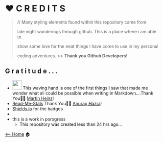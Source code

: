 # ❤️ C R E D I T S

> // Many styling elements found within this repository came from
>
> late night wanderings through github. This is a place where i am able to
>
> show some love for the neat things I have come to use in my personal
>
> coding adventures.  >> **Thank you Github Developers!**

## G r a t i t u d e . . .

+ <img src="https://raw.githubusercontent.com/MartinHeinz/MartinHeinz/master/wave.gif" width="30px"> This waving hand is one of the first things I saw that made me wonder what all  could be possible when writing in Markdown....Thank You🙏🏾 [Martin Heinz](https://github.com/MartinHeinz)!
+ [Read-Me-Stats](https://github.com/anuraghazra/github-readme-stats#github-extra-pins) Thank You🙏🏾 [Anurag Hazra](https://github.com/anuraghazra)!
+ [Shields.io](https://shields.io/) for the badges
+
+ this is a work in porogress
  + This repository was  created less than 24 hrs ago...

[<== Home](README.md) 🏠
